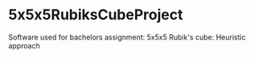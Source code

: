 # 5x5x5RubiksCubeProject
Software used for bachelors assignment: 5x5x5 Rubik's cube: Heuristic approach
